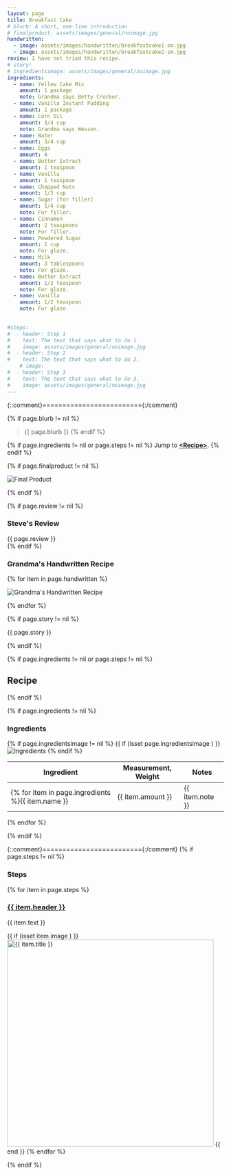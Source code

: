 ```yaml
---
layout: page
title: Breakfast Cake
# blurb: A short, one-line introduction
# finalproduct: assets/images/general/noimage.jpg
handwritten: 
  - image: assets/images/handwritten/breakfastcake1-sm.jpg
  - image: assets/images/handwritten/breakfastcake2-sm.jpg
review: I have not tried this recipe.
# story: 
# ingredientsimage: assets/images/general/noimage.jpg
ingredients:
  - name: Yellow Cake Mix
    amount: 1 package
    note: Grandma says Betty Crocker.
  - name: Vanilla Instant Pudding 
    amount: 1 package
  - name: Corn Oil
    amount: 3/4 cup
    note: Grandma says Wesson.
  - name: Water
    amount: 3/4 cup
  - name: Eggs
    amount: 4
  - name: Butter Extract
    amount: 1 teaspoon
  - name: Vanilla
    amount: 1 teaspoon
  - name: Chopped Nuts
    amount: 1/2 cup
  - name: Sugar [for filler]
    amount: 1/4 cup
    note: For filler.
  - name: Cinnamon
    amount: 2 teaspoons
    note: For filler.
  - name: Powdered Sugar
    amount: 1 cup
    note: For glaze.
  - name: Milk
    amount: 3 tablespoons
    note: For glaze.
  - name: Butter Extract
    amount: 1/2 teaspoon
    note: For glaze.
  - name: Vanilla
    amount: 1/2 teaspoon
    note: For glaze.

    
#steps:
#  - header: Step 1
#    text: The text that says what to do 1.
#    image: assets/images/general/noimage.jpg
#  - header: Step 2
#    text: The text that says what to do 2.
    # image: 
#  - header: Step 3
#    text: The text that says what to do 3.
#    image: assets/images/general/noimage.jpg
---
```


{::comment}========================={:/comment}

{% if page.blurb != nil %}
> {{ page.blurb }}
{% endif %}

{% if page.ingredients != nil or page.steps != nil %}
Jump to **[\<Recipe\>](#recipe)**.
{% endif %}

<!--- ~~~~~~~~~~~~~~~~~~~~~~~~~~~~~~~~~~~~ --->

<!--- 
page.finalproduct is {% if page.finalproduct == blank %}blank{% else %}"{{ page.finalproduct }}"{% endif %}

page.finalproduct is {% if page.finalproduct == "" %}empty string{% else %}"{{ page.finalproduct }}"{% endif %}

page.finalproduct is {% if page.finalproduct == nil %}nil{% else %}"{{ page.finalproduct }}"{% endif %}
--->

<!--- {{ if (isset page.finalproduct ) }}  --->
{% if page.finalproduct != nil %}

<img alt="Final Product" src="https://illinifanboy.github.io/{{ page.finalproduct }}">

{% endif %}

<!--- ~~~~~~~~~~~~~~~~~~~~~~~~~~~~~~~~~~~~ --->

{% if page.review != nil %}
### Steve's Review  
{{ page.review }}    
{% endif %}

<!--- ~~~~~~~~~~~~~~~~~~~~~~~~~~~~~~~~~~~~ --->

### Grandma's Handwritten Recipe

{% for item in page.handwritten %}

<img alt="Grandma's Handwritten Recipe" src="https://illinifanboy.github.io/{{ item.image }}">

{% endfor %}

{% if page.story != nil %}

{{ page.story }}

{% endif %}

<!--- ~~~~~~~~~~~~~~~~~~~~~~~~~~~~~~~~~~~~ --->

{% if page.ingredients != nil or page.steps != nil %}
## Recipe
{% endif %}

{% if page.ingredients != nil %}
### Ingredients

{% if page.ingredientsimage != nil %}
{{ if (isset page.ingredientsimage ) }}
<img alt="Ingredients" src="https://illinifanboy.github.io/{{ page.ingredientsimage }}">
{% endif %}

Ingredient | Measurement, Weight | Notes
---|---|----
{% for item in page.ingredients %}{{ item.name }} | {{ item.amount }} | {{ item.note }}
{% endfor %}

{% endif %}

{::comment}========================={:/comment}
{% if page.steps != nil %}
### Steps

{% for item in page.steps %}

### <ins>{{ item.header }}</ins> 

{{ item.text }}

{{ if (isset item.image ) }}
<img width="480" alt="{{ item.title }}" src="https://illinifanboy.github.io/{{ item.image }}">
{{ end }}
{% endfor %}

{% endif %}

